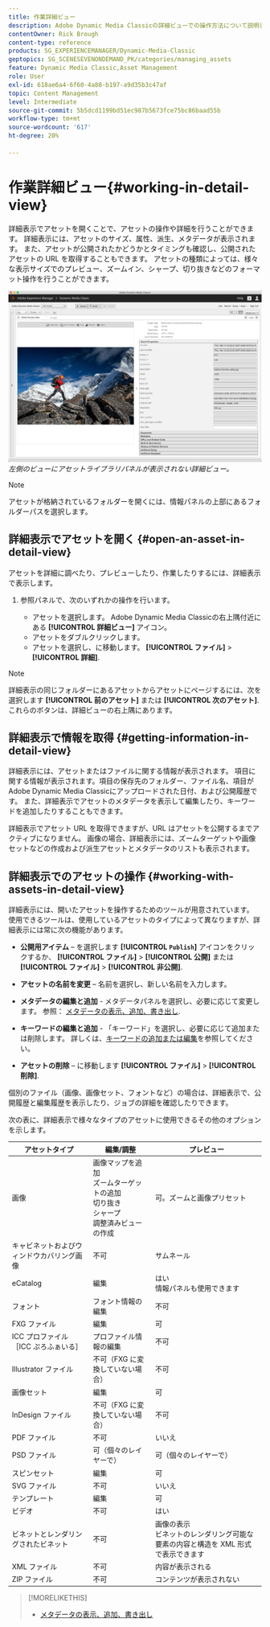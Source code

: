 ```yaml
---
title: 作業詳細ビュー
description: Adobe Dynamic Media Classicの詳細ビューでの操作方法について説明します
contentOwner: Rick Brough
content-type: reference
products: SG_EXPERIENCEMANAGER/Dynamic-Media-Classic
geptopics: SG_SCENESEVENONDEMAND_PK/categories/managing_assets
feature: Dynamic Media Classic,Asset Management
role: User
exl-id: 618ae6a4-6f60-4a80-b197-a9d35b3c47af
topic: Content Management
level: Intermediate
source-git-commit: 5b5dcd1199bd51ec987b5673fce75bc86baad55b
workflow-type: tm+mt
source-wordcount: '617'
ht-degree: 20%

---
```


# 作業詳細ビュー{#working-in-detail-view}

詳細表示でアセットを開くことで、アセットの操作や詳細を行うことができます。 詳細表示には、アセットのサイズ、属性、派生、メタデータが表示されます。 また、アセットが公開されたかどうかとタイミングも確認し、公開されたアセットの URL を取得することもできます。 アセットの種類によっては、様々な表示サイズでのプレビュー、ズームイン、シャープ、切り抜きなどのフォーマット操作を行うことができます。

<!-- 

Comment Type: remark
Last Modified By: Rick Brough (rbrough@adobe.com)
Last Modified Date: 2018-06-14T13:52:46.623-0400

<p>as_detail_view_popup.png found in Downloads on local in folder "scene7-images"</p>

 -->

![詳細ビュー](/help/using/assets/image_0.img.png)
*左側のビューにアセットライブラリパネルが表示されない詳細ビュー。*

>[!NOTE]
>
>アセットが格納されているフォルダーを開くには、情報パネルの上部にあるフォルダーパスを選択します。

## 詳細表示でアセットを開く {#open-an-asset-in-detail-view}

アセットを詳細に調べたり、プレビューしたり、作業したりするには、詳細表示で表示します。

1. 参照パネルで、次のいずれかの操作を行います。

   * アセットを選択します。 Adobe Dynamic Media Classicの右上隅付近にある **[!UICONTROL 詳細ビュー]** アイコン。
   * アセットをダブルクリックします。
   * アセットを選択し、に移動します。 **[!UICONTROL ファイル]** > **[!UICONTROL 詳細]**.

>[!NOTE]
>
>詳細表示の同じフォルダーにあるアセットからアセットにページするには、次を選択します **[!UICONTROL 前のアセット]** または **[!UICONTROL 次のアセット]**. これらのボタンは、詳細ビューの右上隅にあります。

## 詳細表示で情報を取得 {#getting-information-in-detail-view}

詳細表示には、アセットまたはファイルに関する情報が表示されます。 項目に関する情報が表示されます。項目の保存先のフォルダー、ファイル名、項目がAdobe Dynamic Media Classicにアップロードされた日付、および公開履歴です。 また、詳細表示でアセットのメタデータを表示して編集したり、キーワードを追加したりすることもできます。

詳細表示でアセット URL を取得できますが、URL はアセットを公開するまでアクティブになりません。 画像の場合、詳細表示には、ズームターゲットや画像セットなどの作成および派生アセットとメタデータのリストも表示されます。

## 詳細表示でのアセットの操作 {#working-with-assets-in-detail-view}

詳細表示には、開いたアセットを操作するためのツールが用意されています。 使用できるツールは、使用しているアセットのタイプによって異なりますが、詳細表示には常に次の機能があります。

* **公開用アイテム**  – を選択します **[!UICONTROL `Publish`]** アイコンをクリックするか、 **[!UICONTROL ファイル]** > **[!UICONTROL 公開]** または **[!UICONTROL ファイル]** > **[!UICONTROL 非公開]**.

* **アセットの名前を変更**  – 名前を選択し、新しい名前を入力します。

* **メタデータの編集と追加** - メタデータパネルを選択し、必要に応じて変更します。 参照： [メタデータの表示、追加、書き出し](/help/using/viewing-adding-exporting-metadata.md).

* **キーワードの編集と追加** - 「キーワード」を選択し、必要に応じて追加または削除します。 詳しくは、[キーワードの追加または編集](/help/using/viewing-adding-exporting-metadata.md)を参照してください。

* **アセットの削除**  – に移動します **[!UICONTROL ファイル]** > **[!UICONTROL 削除]**.

個別のファイル（画像、画像セット、フォントなど）の場合は、詳細表示で、公開履歴と編集履歴を表示したり、ジョブの詳細を確認したりできます。

次の表に、詳細表示で様々なタイプのアセットに使用できるその他のオプションを示します。

| アセットタイプ | 編集/調整 | プレビュー |
| --- | --- | --- |
| 画像 | 画像マップを追加<br>ズームターゲットの追加<br>切り抜き<br>シャープ<br>調整済みビューの作成 | 可。ズームと画像プリセット |
| キャビネットおよびウィンドウカバリング画像 | 不可 | サムネール |
| eCatalog | 編集 | はい<br>情報パネルも使用できます |
| フォント | フォント情報の編集 | 不可 |
| FXG ファイル | 編集 | 可 |
| ICC プロファイル［ICC ぷろふぁいる］ | プロファイル情報の編集 | 不可 |
| Illustrator ファイル | 不可（FXG に変換していない場合） | 不可 |
| 画像セット | 編集 | 可 |
| InDesign ファイル | 不可（FXG に変換していない場合） | 不可 |
| PDF ファイル | 不可 | いいえ |
| PSD ファイル | 可（個々のレイヤーで） | 可（個々のレイヤーで） |
| スピンセット | 編集 | 可 |
| SVG ファイル | 不可 | いいえ |
| テンプレート | 編集 | 可 |
| ビデオ | 不可 | はい |
| ビネットとレンダリングされたビネット | 不可 | 画像の表示<br>ビネットのレンダリング可能な要素の内容と構造を XML 形式で表示できます |
| XML ファイル | 不可 | 内容が表示される |
| ZIP ファイル | 不可 | コンテンツが表示されない |

>[!MORELIKETHIS]
>
>* [メタデータの表示、追加、書き出し](viewing-adding-exporting-metadata.md#viewing_adding_and_exporting_metadata)
